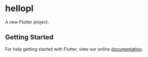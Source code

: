 # hellopl

A new Flutter project.

## Getting Started

For help getting started with Flutter, view our online
[documentation](https://flutter.io/).
